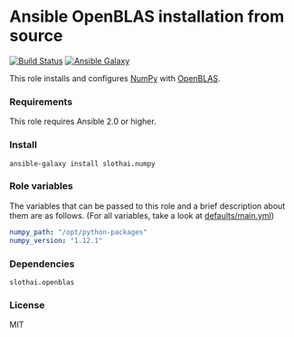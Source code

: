 # Ansible OpenBLAS installation from source

[![Build Status](https://travis-ci.org/slothai/ansible-numpy.svg?branch=master)](https://travis-ci.org/slothai/ansible-numpy)
[![Ansible Galaxy](https://img.shields.io/ansible/role/17178.svg)](https://galaxy.ansible.com/slothai/numpy/)

This role installs and configures [NumPy](http://www.numpy.org/) with [OpenBLAS](http://www.openblas.net/).

### Requirements

This role requires Ansible 2.0 or higher.

### Install

    ansible-galaxy install slothai.numpy

### Role variables

The variables that can be passed to this role and a brief description about them are as follows. (For all variables, take a look at [defaults/main.yml](defaults/main.yml))

```yaml
numpy_path: "/opt/python-packages"
numpy_version: "1.12.1"
```

### Dependencies

`slothai.openblas`

### License

MIT
